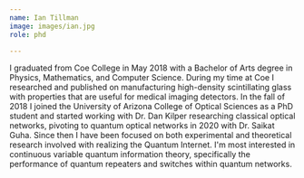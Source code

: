 ```yaml
---
name: Ian Tillman
image: images/ian.jpg
role: phd

---
```


I graduated from Coe College in May 2018 with a Bachelor of Arts degree in Physics, Mathematics, and Computer Science. During my time at Coe I researched and published on manufacturing high-density scintillating glass with properties that are useful for medical imaging detectors. In the fall of 2018 I joined the University of Arizona College of Optical Sciences as a PhD student and started working with Dr. Dan Kilper researching classical optical networks, pivoting to quantum optical networks in 2020 with Dr. Saikat Guha. Since then I have been focused on both experimental and theoretical research involved with realizing the Quantum Internet. I'm most interested in continuous variable quantum information theory, specifically the performance of quantum repeaters and switches within quantum networks.